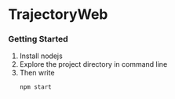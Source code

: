 # TrajectoryWeb
### Getting Started

1. Install nodejs
2. Explore the project directory in command line
3. Then write   
	```
	npm start
	```
